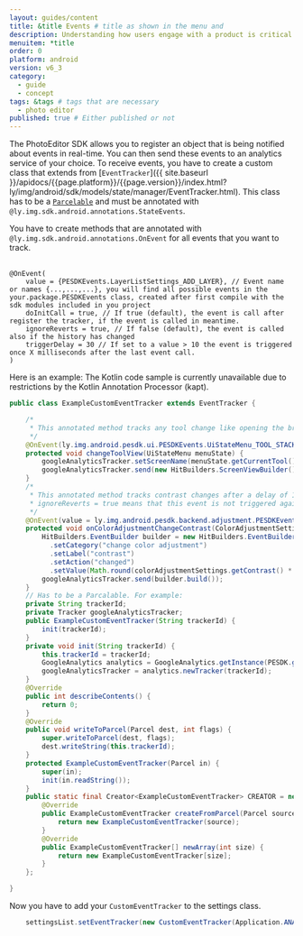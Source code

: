 ```yaml
---
layout: guides/content
title: &title Events # title as shown in the menu and 
description: Understanding how users engage with a product is critical to every business. Learn how to track how your users interact with the PhotoEditor SDK for Android.
menuitem: *title
order: 0
platform: android
version: v6_3
category: 
  - guide
  - concept
tags: &tags # tags that are necessary
  - photo editor 
published: true # Either published or not 
---
```

The PhotoEditor SDK allows you to register an object that is being notified about events in real-time. You can then send these events to an analytics service of your choice.
To receive events, you have to create a custom class that extends from [`EventTracker`]({{ site.baseurl }}/apidocs/{{page.platform}}/{{page.version}}/index.html?ly/img/android/sdk/models/state/manager/EventTracker.html). 
This class has to be a [`Parcelable`](https://developer.android.com/reference/android/os/Parcelable.html) and must be annotated with `@ly.img.sdk.android.annotations.StateEvents`.

You have to create methods that are annotated with `@ly.img.sdk.android.annotations.OnEvent` for all events that you want to track. <br><br>

```
@OnEvent(
    value = {PESDKEvents.LayerListSettings_ADD_LAYER}, // Event name or names {...,...,...}, you will find all possible events in the your.package.PESDKEvents class, created after first compile with the sdk modules included in you project
    doInitCall = true, // If true (default), the event is call after register the tracker, if the event is called in meantime.
    ignoreReverts = true, // If false (default), the event is called also if the history has changed
    triggerDelay = 30 // If set to a value > 10 the event is triggered once X milliseconds after the last event call.
)
```

Here is an example:
The Kotlin code sample is currently unavailable due to restrictions by the Kotlin Annotation Processor (kapt).

```java
public class ExampleCustomEventTracker extends EventTracker {

    /*
     * This annotated method tracks any tool change like opening the brush tool
     */
    @OnEvent(ly.img.android.pesdk.ui.PESDKEvents.UiStateMenu_TOOL_STACK_CHANGED)
    protected void changeToolView(UiStateMenu menuState) {
        googleAnalyticsTracker.setScreenName(menuState.getCurrentTool().toString());
        googleAnalyticsTracker.send(new HitBuilders.ScreenViewBuilder().build());
    }
    /*
     * This annotated method tracks contrast changes after a delay of 1000ms (triggerDelay) in order to prevent too many traking events.
     * ignoreReverts = true means that this event is not triggered again if you cancel the changes.
     */
    @OnEvent(value = ly.img.android.pesdk.backend.adjustment.PESDKEvents.ColorAdjustmentSettings_CONTRAST, ignoreReverts = true, triggerDelay = 1000)
    protected void onColorAdjustmentChangeContrast(ColorAdjustmentSettings colorAdjustmentSettings) {
        HitBuilders.EventBuilder builder = new HitBuilders.EventBuilder()
          .setCategory("change color adjustment")
          .setLabel("contrast")
          .setAction("changed")
          .setValue(Math.round(colorAdjustmentSettings.getContrast() * 100));
        googleAnalyticsTracker.send(builder.build());
    }
    // Has to be a Parcalable. For example:
    private String trackerId;
    private Tracker googleAnalyticsTracker;
    public ExampleCustomEventTracker(String trackerId) {
        init(trackerId);
    }
    private void init(String trackerId) {
        this.trackerId = trackerId;
        GoogleAnalytics analytics = GoogleAnalytics.getInstance(PESDK.getAppContext());
        googleAnalyticsTracker = analytics.newTracker(trackerId);
    }
    @Override
    public int describeContents() {
        return 0;
    }
    @Override
    public void writeToParcel(Parcel dest, int flags) {
        super.writeToParcel(dest, flags);
        dest.writeString(this.trackerId);
    }
    protected ExampleCustomEventTracker(Parcel in) {
        super(in);
        init(in.readString());
    }
    public static final Creator<ExampleCustomEventTracker> CREATOR = new Creator<ExampleCustomEventTracker>() {
        @Override
        public ExampleCustomEventTracker createFromParcel(Parcel source) {
            return new ExampleCustomEventTracker(source);
        }
        @Override
        public ExampleCustomEventTracker[] newArray(int size) {
            return new ExampleCustomEventTracker[size];
        }
    };

}
```

Now you have to add your `CustomEventTracker` to the settings class.<br>
```java
    settingsList.setEventTracker(new CustomEventTracker(Application.ANALYTICS_TRACK_ID));
```
